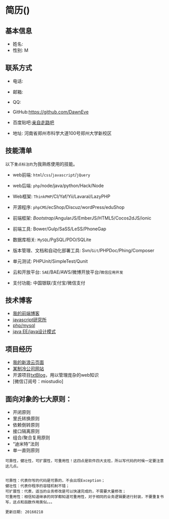 # 简历()

## 基本信息   

- 姓名: 
- 性别: M  


## 联系方式  

- 电话: 
- 邮箱: 
- QQ: 
- GitHub:https://github.com/DawnEve
- 百度贴吧:[亲自走路吧](http://tieba.baidu.com/f?kw=%C7%D7%D7%D4%D7%DF%C2%B7&fr=index)

- 地址: 河南省郑州市科学大道100号郑州大学新校区    





## 技能清单    

以下`重点标注的`为我熟练使用的技能。  

- web前端: ``html``/`css`/`javascript`/`jQuery`   
- web后端: ``php``/node/java/python/Hack/Node  
- Web框架: `ThinkPHP`/CI/Yaf/Yii/Lavaral/LazyPHP
- 开源程序: `phpCMS`/ecShop/Discuz/wordPress/eduShop  
  
- 前端框架: *Bootstrap*/AngularJS/EmberJS/HTML5/Cocos2dJS/ionic  
- 前端工具: Bower/Gulp/SaSS/LeSS/PhoneGap  
- 数据库相关: `MySQL`/PgSQL/PDO/SQLite  
- 版本管理、文档和自动化部署工具: Svn/``Git``/PHPDoc/Phing/Composer  
- 单元测试: PHPUnit/SimpleTest/Qunit  
- 云和开放平台: `SAE`/BAE/AWS/微博开放平台/`微信应用开发`  
- 支付功能: 中国银联/支付宝/微信支付  


## 技术博客  

- [我的前端博客](http://poster469.blog.163.com/ "最早的PS到后来的JS,服务器设置")  
- [javascript研究所](http://miostudio.blog.163.com/ "javascript的地位空前高涨，值得独立研究")  
- [php/mysql](http://firecloudphp.blog.163.com/ "php和mysql是黄金搭档")  
- [java EE/java设计模式](http://zhengzhi2014.blog.163.com/ "java的思想是横强大的")  




## 项目经历

- [我的新浪云页面](http://miostudio.sinaapp.com/ "sina app")
- [某制冷公司网站](http://www.wllwzl.com/ "企业站")
- 开源项目[txtBlog](http://blog.dawnEve.cc/ "博客框架和内容纯手工打造。")，用以管理庞杂的web知识  
- [微信订阅号：miostudio]  



## 面向对象的七大原则：  

- 开闭原则  
- 里氏转换原则  
- 依赖倒转原则  
- 接口隔离原则  
- 组合/聚合复用原则  
- “迪米特”法则  
- 单一直则原则  

```
可靠性，健壮性，可扩展性，可重用性！这四点是软件四大支柱，所以写代码的时候一定要注意这几点。


可靠性：代表你写的代码是可靠的，不会出现Exception；
健壮性：代表你程序的容错机制不错；
可扩展性：代表，适当的业务修改是可以快速完成的，不需要大量修改；
可重用性：相信知道继承的同学都知道可重用性，对于相同的业务逻辑要进行封装，不要重复书写，这点和函数作用类似。。。

更新日期: 20160218
```

